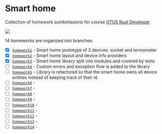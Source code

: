 # Smart home

Collection of homework sumbmissions for course [OTUS Rust Developer](https://otus.ru/lessons/rust-developer/?int_source=courses_catalog&int_term=programming)

[![](https://github.com/mihsamusev/otus_smart_home/actions/workflows/build.yml/badge.svg)](https://github.com/mihsamusev/otus_smart_home/actions/workflows/build.yml)

14 homeworks are organized into branches:

- [x] [`homework1`](https://github.com/mihsamusev/otus_smart_home/tree/homework1) - Smart home prototype of 2 devices: socket and termometer
- [x] [`homework2`](https://github.com/mihsamusev/otus_smart_home/tree/homework2) - Smart home layout and device info providers
- [x] [`homework3`](https://github.com/mihsamusev/otus_smart_home/tree/homework3) - Smart home library split into modules and covered by tests
- [ ] [`homework4`](https://github.com/mihsamusev/otus_smart_home/tree/homework4) - Custom errors and exception flow is added to the library
- [ ] [`homework5`](https://github.com/mihsamusev/otus_smart_home/tree/homework5) - Library is refactored so that the smart home owns all device entities instead of keeping track of their id.
- [ ] [`homework6`](https://github.com/mihsamusev/otus_smart_home/tree/homework6) -
- [ ] [`homework7`](https://github.com/mihsamusev/otus_smart_home/tree/homework7) -
- [ ] [`homework8`](https://github.com/mihsamusev/otus_smart_home/tree/homework8) -
- [ ] [`homework9`](https://github.com/mihsamusev/otus_smart_home/tree/homework9) -
- [ ] [`homework10`](https://github.com/mihsamusev/otus_smart_home/tree/homework10) -
- [ ] [`homework11`](https://github.com/mihsamusev/otus_smart_home/tree/homework11) -
- [ ] [`homework12`](https://github.com/mihsamusev/otus_smart_home/tree/homework12) -
- [ ] [`homework13`](https://github.com/mihsamusev/otus_smart_home/tree/homework13) -
- [ ] [`homework14`](https://github.com/mihsamusev/otus_smart_home/tree/homework14) -
